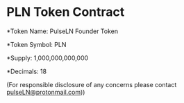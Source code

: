 # PLN Token Contract



*Token Name: PulseLN Founder Token

*Token Symbol: PLN

*Supply: 1,000,000,000,000

*Decimals: 18

(For responsible disclosure of any concerns please contact pulseLN@protonmail.com))
